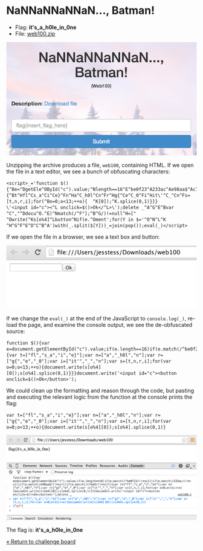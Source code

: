 NaNNaNNaNNaN..., Batman!
========================

* Flag: **it's_a_h0le_in_0ne**
* File: [web100.zip](data/web100.zip "web100.zip")

![batman](data/batman.png "NaNNaNNaNNaN..., Batman! challenge introduction")

Unzipping the archive produces a file, `web100`, containing HTML. If we open the file in a text editor, we see a bunch of obfuscating characters:

```
<script>_='function $(){^Be=^DgetEle^OById("c").value;^Nlength==16^E^be0f23^A233ac^Ae98aa$^Ac7be9^G){^Bt^Hfl^Cs_a^Ci^Ce}^Fn^Ha^C_h0l^Cn^Fr^Hg{^Ce^C_0^Fi^Hit\'^C_^Cn^Fs=[t,n,r,i];for(^Bo=0;o<13;++o){  ^K[0]);^K.splice(0,1)}}}        \'<input id="c"><^L onclick=$()>Ok</^L>\');delete _^A^G^E^Bvar ^C","^Ddocu^O.^E)^Nmatch(/^F"];^B^G/)!=null^H=[" ^Dwrite(^Ks[o%4]^Lbutton^Nif(e.^Oment';for(Y in $='^O^N^L^K     ^H^G^F^E^D^C^B^A')with(_.split($[Y]))_=join(pop());eval(_)</script>
```

If we open the file in a browser, we see a text box and button:

![rendered HTML](data/html.png "rendered HTML")

If we change the `eval(_)` at the end of the JavaScript to `console.log(_)`,
re-load the page, and examine the console output, we see the de-obfuscated
source:

```
function $(){var e=document.getElementById("c").value;if(e.length==16)if(e.match(/^be0f23/)!=null)if(e.match(/233ac/)!=null)if(e.match(/e98aa$/)!=null)if(e.match(/c7be9/)!=null){var t=["fl","s_a","i","e}"];var n=["a","_h0l","n"];var r=["g{","e","_0"];var i=["it'","_","n"];var s=[t,n,r,i];for(var o=0;o<13;++o){document.write(s[o%4][0]);s[o%4].splice(0,1)}}}document.write('<input id="c"><button onclick=$()>Ok</button>');
```

We could clean up the formatting and reason through the code, but pasting and
executing the relevant logic from the function at the console prints the flag:

```
var t=["fl","s_a","i","e}"];var n=["a","_h0l","n"];var r=["g{","e","_0"];var i=["it'","_","n"];var s=[t,n,r,i];for(var o=0;o<13;++o){document.write(s[o%4][0]);s[o%4].splice(0,1)}
```

![console](data/console.png "console")

The flag is: **it's_a_h0le_in_0ne**

[« Return to challenge board](../README.md "Return to challenge board")
